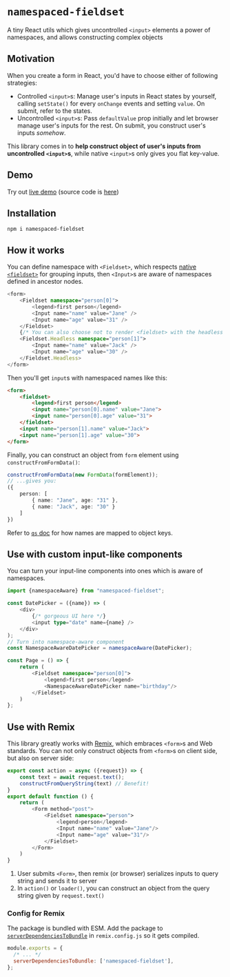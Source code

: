 # `namespaced-fieldset`

A tiny React utils which gives uncontrolled `<input>` elements a power of namespaces, and allows constructing complex objects

## Motivation

When you create a form in React, you'd have to choose either of following strategies:

* Controlled `<input>`s: Manage user's inputs in React states by yourself, calling `setState()` for every `onChange` events and setting `value`. On submit, refer to the states.
* Uncontrolled `<input>`s: Pass `defaultValue` prop initially and let browser manage user's inputs for the rest. On submit, you construct user's inputs *somehow*.

This library comes in to **help construct object of user's inputs from uncontrolled `<input>`s**, while native `<input>`s only gives you flat key-value.

## Demo

Try out [live demo](https://namespaced-fieldset-example.na2hiro.workers.dev/) (source code is [here](https://github.com/na2hiro/namespaced-fieldset-example))

## Installation

```shell
npm i namespaced-fieldset
```

## How it works

You can define namespace with `<Fieldset>`, which respects [native `<fieldset>`](https://developer.mozilla.org/en-US/docs/Web/HTML/Element/fieldset) for grouping inputs, then `<Input>`s are aware of namespaces defined in ancestor nodes. 

```typescript jsx
<form>
    <Fieldset namespace="person[0]">
        <legend>first person</legend>
        <Input name="name" value="Jane" />
        <Input name="age" value="31" />
    </Fieldset>
    {/* You can also choose not to render <fieldset> with the headless component */}
    <Fieldset.Headless namespace="person[1]">
        <Input name="name" value="Jack" />
        <Input name="age" value="30" />
    </Fieldset.Headless>
</form>
```

Then you'll get `input`s with namespaced names like this:

```html
<form>
    <fieldset>
        <legend>first person</legend>
        <input name="person[0].name" value="Jane">
        <input name="person[0].age" value="31">
    </fieldset>
    <input name="person[1].name" value="Jack">
    <input name="person[1].age" value="30">
</form>
```

Finally, you can construct an object from `form` element using `constructFromFormData()`:
```typescript
constructFromFormData(new FormData(formElement));
// ...gives you:
({
    person: [
        { name: "Jane", age: "31" },
        { name: "Jack", age: "30" }
    ]
})
```
Refer to [`qs` doc](https://github.com/ljharb/qs#readme) for how names are mapped to object keys.

## Use with custom input-like components
You can turn your input-line components into ones which is aware of namespaces.

```typescript jsx
import {namespaceAware} from "namespaced-fieldset";

const DatePicker = ({name}) => (
    <div>
        {/* gorgeous UI here */}
        <input type="date" name={name} />
    </div>
);
// Turn into namespace-aware component
const NamespaceAwareDatePicker = namespaceAware(DatePicker);

const Page = () => {
    return (
        <Fieldset namespace="person[0]">
            <legend>first person</legend>
            <NamespaceAwareDatePicker name="birthday"/>
        </Fieldset>
    )
};
```

## Use with Remix

This library greatly works with [Remix](https://remix.run/), which embraces `<form>`s and Web standards. You can not only construct objects from `<form>`s on client side, but also on server side:

```typescript jsx
export const action = async ({request}) => {
    const text = await request.text();
    constructFromQueryString(text) // Benefit!
}
export default function () {
    return (
        <Form method="post">
            <Fieldset namespace="person">
                <legend>person</legend>
                <Input name="name" value="Jane"/>
                <Input name="age" value="31"/>
            </Fieldset>
        </Form>
    )
}
```

1. User submits `<Form>`, then remix (or browser) serializes inputs to query string and sends it to server
2. In `action()` or `loader()`, you can construct an object from the query string given by `request.text()`

### Config for Remix

The package is bundled with ESM. Add the package to [`serverDependenciesToBundle`](https://remix.run/docs/en/v1/api/conventions#serverdependenciestobundle) in `remix.config.js` so it gets compiled.

```javascript
module.exports = {
  /* ... */
  serverDependenciesToBundle: ['namespaced-fieldset'],
};
```
